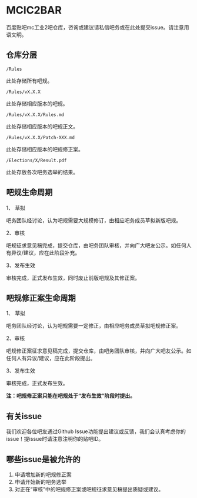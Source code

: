 # MCIC2BAR
百度贴吧mc工业2吧仓库，咨询或建议请私信吧务或在此处提交issue。请注意用语文明。

## 仓库分层

    /Rules

此处存储所有吧规。


    /Rules/vX.X.X

此处存储相应版本的吧规。

    /Rules/vX.X.X/Rules.md

此处存储相应版本的吧规正文。

    /Rules/vX.X.X/Patch-XXX.md

此处存储相应版本的吧规修正案。

    /Elections/X/Result.pdf

此处存放各次吧务选举的结果。

## 吧规生命周期

1、 草拟

吧务团队经讨论，认为吧规需要大规模修订，由相应吧务成员草拟新版吧规。 

2、审核

吧规征求意见稿完成，提交仓库，由吧务团队审核，并向广大吧友公示。如任何人有异议/建议，应在此阶段补充。

3、发布生效

审核完成，正式发布生效，同时废止前版吧规及其修正案。

## 吧规修正案生命周期

1、 草拟

吧务团队经讨论，认为吧规需要一定修正，由相应吧务成员草拟吧规修正案。 

2、审核

吧规修正案征求意见稿完成，提交仓库，由吧务团队审核，并向广大吧友公示。如任何人有异议/建议，应在此阶段提出。

3、发布生效

审核完成，正式发布生效。

**注：吧规修正案只能在吧规处于“发布生效”阶段时提出。**

## 有关issue

我们欢迎各位吧友通过Github Issue功能提出建议或反馈，我们会认真考虑你的issue！提issue时请注意注明你的贴吧ID。

## 哪些issue是被允许的

1. 申请增加新的吧规修正案
2. 申请开始新的吧务选举
3. 对正在“审核”中的吧规修正案或吧规征求意见稿提出质疑或建议。